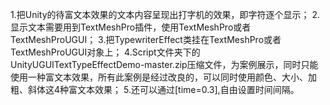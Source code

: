 1.把Unity的待富文本效果的文本内容呈现出打字机的效果，即字符逐个显示；
2.显示文本需要用到TextMeshPro插件，使用TextMeshPro或者TextMeshProUGUI；
3.把TypewriterEffect类挂在TextMeshPro或者TextMeshProUGUI对象上；
4.Script文件夹下的UnityUGUITextTypeEffectDemo-master.zip压缩文件，为案例展示，同时只能使用一种富文本效果，所有此案例是经过改良的，可以同时使用颜色、大小、加粗、斜体这4种富文本效果；
5.还可以通过[time=0.3],自由设置时间间隔。
